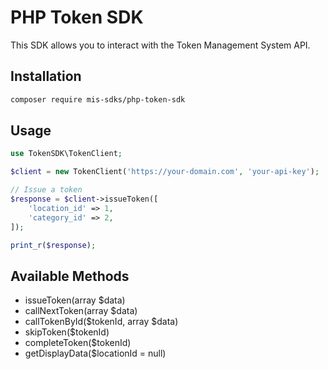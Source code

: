 # PHP Token SDK

This SDK allows you to interact with the Token Management System API.

## Installation

```bash
composer require mis-sdks/php-token-sdk
```

## Usage

```php
use TokenSDK\TokenClient;

$client = new TokenClient('https://your-domain.com', 'your-api-key');

// Issue a token
$response = $client->issueToken([
    'location_id' => 1,
    'category_id' => 2,
]);

print_r($response);
```

## Available Methods

- issueToken(array $data)
- callNextToken(array $data)
- callTokenById($tokenId, array $data)
- skipToken($tokenId)
- completeToken($tokenId)
- getDisplayData($locationId = null)
